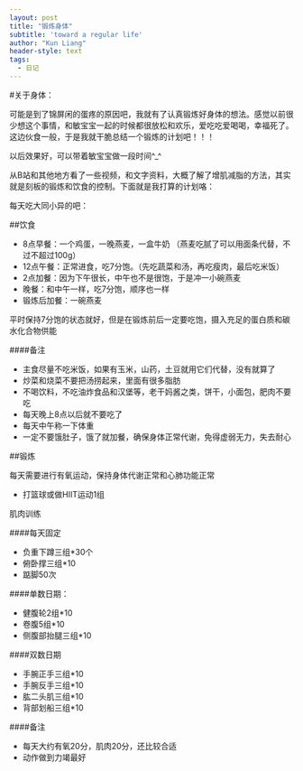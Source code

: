 ```yaml
---
layout: post
title: "锻炼身体"
subtitle: 'toward a regular life'
author: "Kun Liang"
header-style: text
tags:
  - 日记
---
```


#关于身体： 

可能是到了锦屏闲的蛋疼的原因吧，我就有了认真锻炼好身体的想法。感觉以前很少想这个事情，和敏宝宝一起的时候都很放松和欢乐，爱吃吃爱喝喝，幸福死了。这边伙食一般，于是我就干脆总结一个锻炼的计划吧！！！

以后效果好，可以带着敏宝宝做一段时间\^_^

从B站和其他地方看了一些视频，和文字资料，大概了解了增肌减脂的方法，其实就是刻板的锻炼和饮食的控制。下面就是我打算的计划咯：

每天吃大同小异的吧：

##饮食


+  8点早餐：一个鸡蛋，一晚燕麦，一盒牛奶 （燕麦吃腻了可以用面条代替，不过不超过100g）
+  12点午餐：正常进食，吃7分饱。（先吃蔬菜和汤，再吃瘦肉，最后吃米饭）
+  2点加餐：因为下午很长，中午也不是很饱，于是冲一小碗燕麦
+  晚餐：和中午一样，吃7分饱，顺序也一样
+  锻炼后加餐：一碗燕麦

平时保持7分饱的状态就好，但是在锻炼前后一定要吃饱，摄入充足的蛋白质和碳水化合物供能

####备注
* 主食尽量不吃米饭，如果有玉米，山药，土豆就用它们代替，没有就算了
* 炒菜和烧菜不要把汤捞起来，里面有很多脂肪
* 不喝饮料，不吃油炸食品和汉堡等，老干妈酱之类，饼干，小面包，肥肉不要吃
* 每天晚上8点以后就不要吃了
* 每天中午称一下体重
* 一定不要饿肚子，饿了就加餐，确保身体正常代谢，免得虚弱无力，失去耐心


##锻炼

每天需要进行有氧运动，保持身体代谢正常和心肺功能正常

* 打篮球或做HIIT运动1组


肌肉训练

####每天固定
* 负重下蹲三组*30个
* 俯卧撑三组*10
* 踮脚50次

####单数日期：

* 健腹轮2组\*10
* 卷腹5组\*10
* 侧腹部抬腿三组*10

####双数日期

* 手腕正手三组*10
* 手腕反手三组*10
* 肱二头肌三组*10
* 背部划船三组*10

####备注

* 每天大约有氧20分，肌肉20分，还比较合适
* 动作做到力竭最好
















	
	
	
	


